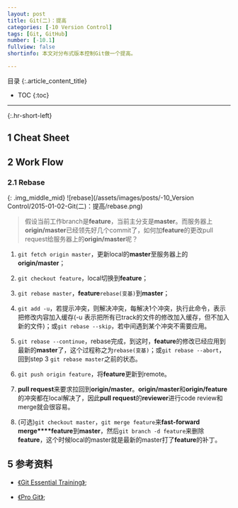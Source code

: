 ```yaml
---
layout: post
title: Git(二)：提高
categories: [-10 Version Control]
tags: [Git, GitHub]
number: [-10.1]
fullview: false
shortinfo: 本文对分布式版本控制Git做一个提高。

---
```

目录
{:.article_content_title}


* TOC
{:toc}

---
{:.hr-short-left}

## 1 Cheat Sheet ##



## 2 Work Flow ##

### 2.1 Rebase ###

{: .img_middle_mid}
![rebase](/assets/images/posts/-10_Version Control/2015-01-02-Git(二)：提高/rebase.png)

> 假设当前工作branch是**feature**，当前主分支是**master**。而服务器上**origin/master**已经领先好几个commit了，如何加**feature**的更改pull request给服务器上的**origin/master**呢？

1. `git fetch origin master`，更新local的**master**至服务器上的**origin/master**；

2. `git checkout feature`，local切换到**feature**；

3. `git rebase master`，**feature**`rebase(变基)`到**master**；

4. `git add -u`，若提示冲突，则解决冲突，每解决1个冲突，执行此命令，表示把修改内容加入缓存(-u 表示把所有已track的文件的修改加入缓存，但不加入新的文件)；或`git rebase --skip`，若中间遇到某个冲突不需要应用。

5. `git rebase --continue`，rebase完成，到这时，**feature**的修改已经应用到最新的**master**了，这个过程称之为`rebase(变基)`；或`git rebase --abort`，回到step 3 `git rebase master`之前的状态。

6. `git push origin feature`，将**feature**更新到remote。

7. **pull request**来要求拉回到**origin/master**。**origin/master**和**origin/feature**的冲突都在local解决了，因此**pull request**的**reviewer**进行code review和merge就会很容易。

8. (可选)`git checkout master`，`git merge feature`来**fast-forward merge****feature**到**master**，然后`git branch -d feature`来删除**feature**，这个时候local的master就是最新的master打了**feature**的补丁。


## 5 参考资料 ##

- [《Git Essential Training》](https://www.youtube.com/watch?v=_vEPmy31XDE&list=PLEIPSRdn5KEoLbRZJuS4bLlldQ4wiA5Nf);

- [《Pro Git》](https://git-scm.com/book/en/v2);





